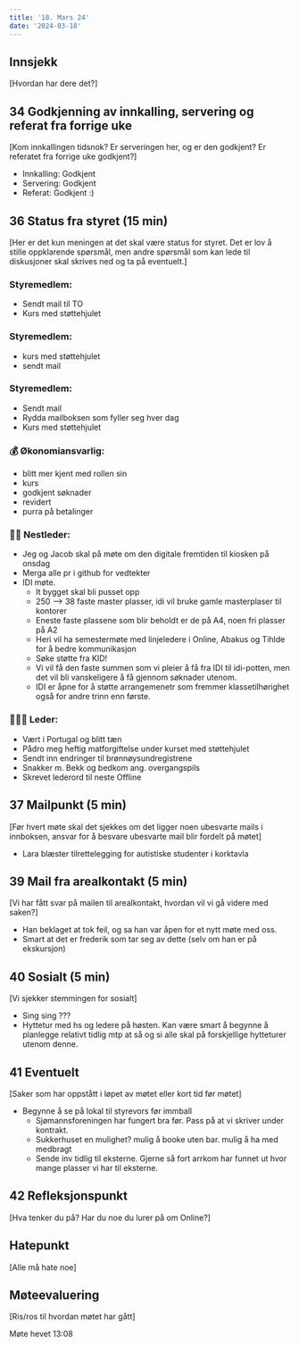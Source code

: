 ```yaml
---
title: '18. Mars 24'
date: '2024-03-18'
---
```


## Innsjekk

[Hvordan har dere det?]

## 34 Godkjenning av innkalling, servering og referat fra forrige uke

[Kom innkallingen tidsnok? Er serveringen her, og er den godkjent? Er referatet fra forrige uke godkjent?]

- Innkalling: Godkjent
- Servering: Godkjent
- Referat: Godkjent :)

## 36 Status fra styret (15 min)

[Her er det kun meningen at det skal være status for styret. Det er lov å stille oppklarende spørsmål, men andre spørsmål som kan lede til diskusjoner skal skrives ned og ta på eventuelt.]

### Styremedlem:

- Sendt mail til TO
- Kurs med støttehjulet

### Styremedlem:

- kurs med støttehjulet
- sendt mail

### Styremedlem:

- Sendt mail
- Rydda mailboksen som fyller seg hver dag
- Kurs med støttehjulet

### **💰** Økonomiansvarlig:

- blitt mer kjent med rollen sin
- kurs
- godkjent søknader
- revidert
- purra på betalinger

### 👨🏼 Nestleder:

- Jeg og Jacob skal på møte om den digitale fremtiden til kiosken på onsdag
- Merga alle pr i github for vedtekter
- IDI møte. 
    - It bygget skal bli pusset opp
    - 250 --> 38 faste master plasser, idi vil bruke gamle masterplaser til kontorer 
    - Eneste faste plassene som blir beholdt er de på A4, noen fri plasser på A2
    - Heri vil ha semestermøte med linjeledere i Online, Abakus og Tihlde for å bedre kommunikasjon
    - Søke støtte fra KID!
    - Vi vil få den faste summen som vi pleier å få fra IDI til idi-potten, men det vil bli vanskeligere å få gjennom søknader utenom.
    - IDI er åpne for å støtte arrangemenetr som fremmer klassetilhørighet også for andre trinn enn første.

### 🧔🏼‍♂️ Leder:

- Vært i Portugal og blitt tæn
- Pådro meg heftig matforgiftelse under kurset med støttehjulet
- Sendt inn endringer til brønnøysundregistrene
- Snakker m. Bekk og bedkom ang. overgangspils
- Skrevet lederord til neste Offline

## 37 Mailpunkt (5 min)

[Før hvert møte skal det sjekkes om det ligger noen ubesvarte mails i innboksen, ansvar for å besvare ubesvarte mail blir fordelt på møtet]
- Lara blæster tilrettelegging for autistiske studenter i korktavla

## 39 Mail fra arealkontakt (5 min)

[Vi har fått svar på mailen til arealkontakt, hvordan vil vi gå videre med saken?]
- Han beklaget at tok feil, og sa han var åpen for et nytt møte med oss.
- Smart at det er frederik som tar seg av dette (selv om han er på ekskursjon)

## 40 Sosialt (5 min)

[Vi sjekker stemmingen for sosialt]
- Sing sing ???
- Hyttetur med hs og ledere på høsten. Kan være smart å begynne å planlegge relativt tidlig mtp at så og si alle skal på forskjellige hytteturer utenom denne.

## 41 Eventuelt

[Saker som har oppstått i løpet av møtet eller kort tid før møtet]

- Begynne å se på lokal til styrevors før immball
    - Sjømannsforeningen har fungert bra før. Pass på at vi skriver under kontrakt.
    - Sukkerhuset en mulighet? mulig å booke uten bar. mulig å ha med medbragt
    - Sende inv tidlig til eksterne. Gjerne så fort arrkom har funnet ut hvor mange plasser vi har til eksterne.

## 42 Refleksjonspunkt

[Hva tenker du på? Har du noe du lurer på om Online?]

## Hatepunkt

[Alle må hate noe]

## Møteevaluering

[Ris/ros til hvordan møtet har gått]

Møte hevet 13:08
